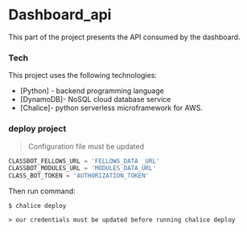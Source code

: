 # Dashboard_api 
This part of the project presents the API consumed by the dashboard.

### Tech
This project uses the following technologies:
* [Python] - backend programming language
* [DynamoDB]- NoSQL cloud database service 
* [Chalice]- python serverless microframework for AWS.

### deploy project
> Configuration file must be updated
```python
CLASSBOT_FELLOWS_URL = 'FELLOWS_DATA _URL'
CLASSBOT_MODULES_URL = 'MODULES_DATA_URL'
CLASS_BOT_TOKEN = 'AUTHORIZATION_TOKEN' 
```

Then run command: 
```
$ chalice deploy
```
```
> our credentials must be updated before running chalice deploy
   